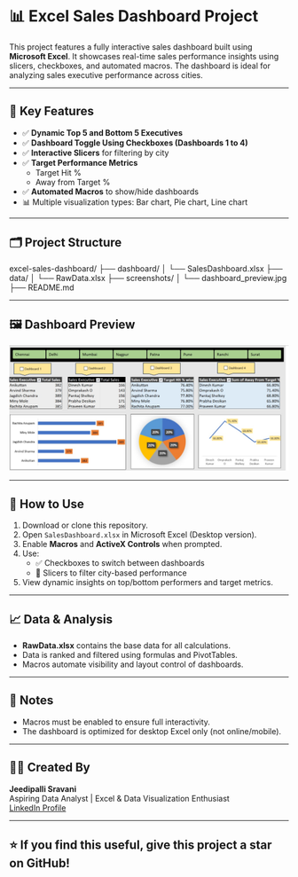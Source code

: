 # 📊 Excel Sales Dashboard Project

This project features a fully interactive sales dashboard built using **Microsoft Excel**. It showcases real-time sales performance insights using slicers, checkboxes, and automated macros. The dashboard is ideal for analyzing sales executive performance across cities.

---

## 🔧 Key Features

- ✅ **Dynamic Top 5 and Bottom 5 Executives**
- ✅ **Dashboard Toggle Using Checkboxes (Dashboards 1 to 4)**
- ✅ **Interactive Slicers** for filtering by city
- ✅ **Target Performance Metrics**
  - Target Hit %
  - Away from Target %
- ✅ **Automated Macros** to show/hide dashboards
- 📊 Multiple visualization types: Bar chart, Pie chart, Line chart

---

## 🗂️ Project Structure
excel-sales-dashboard/
├── dashboard/
│   └── SalesDashboard.xlsx
├── data/
│   └── RawData.xlsx
├── screenshots/
│   └── dashboard_preview.jpg
├── README.md


---

## 🖼️ Dashboard Preview

![Dashboard Screenshot](screenshots/dashboard_preview.jpg)

---

## 🚀 How to Use

1. Download or clone this repository.
2. Open `SalesDashboard.xlsx` in Microsoft Excel (Desktop version).
3. Enable **Macros** and **ActiveX Controls** when prompted.
4. Use:
   - ✅ Checkboxes to switch between dashboards
   - 🔄 Slicers to filter city-based performance
5. View dynamic insights on top/bottom performers and target metrics.

---

## 📈 Data & Analysis

- **RawData.xlsx** contains the base data for all calculations.
- Data is ranked and filtered using formulas and PivotTables.
- Macros automate visibility and layout control of dashboards.

---

## 📌 Notes

- Macros must be enabled to ensure full interactivity.
- The dashboard is optimized for desktop Excel only (not online/mobile).

---

## 👩‍💻 Created By

**Jeedipalli Sravani**  
Aspiring Data Analyst | Excel & Data Visualization Enthusiast  
[LinkedIn Profile](https://www.linkedin.com/in/jeedipalli-sravani)

---

## ⭐ If you find this useful, give this project a star on GitHub!


